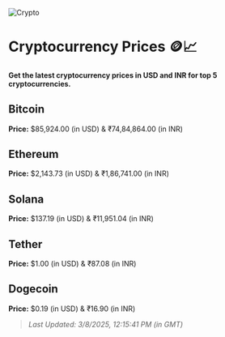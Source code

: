 
![Crypto](https://www.techguide.com.au/wp-content/uploads/2020/11/crypto3.jpeg)

# Cryptocurrency Prices 🪙📈

#### Get the latest cryptocurrency prices in USD and INR for top 5 cryptocurrencies.

## Bitcoin

**Price:** $85,924.00 (in USD) & ₹74,84,864.00 (in INR)

## Ethereum

**Price:** $2,143.73 (in USD) & ₹1,86,741.00 (in INR)

## Solana

**Price:** $137.19 (in USD) & ₹11,951.04 (in INR)

## Tether

**Price:** $1.00 (in USD) & ₹87.08 (in INR)

## Dogecoin

**Price:** $0.19 (in USD) & ₹16.90 (in INR)

> _Last Updated: 3/8/2025, 12:15:41 PM (in GMT)_
